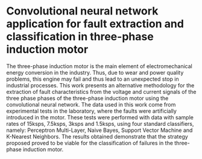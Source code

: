 # Convolutional neural network application for fault extraction and classification in three-phase induction motor

The three-phase induction motor is the main element of electromechanical energy conversion in the industry. Thus, due to wear and power quality problems, this engine may fail and thus lead to an unexpected stop in industrial processes. This work presents an alternative methodology for the extraction of fault characteristics from the voltage and current signals of the three phase phases of the three-phase induction motor using the convolutional neural network. The data used in this work come from experimental tests in the laboratory, where the faults were artificially introduced in the motor. These tests were performed with data with sample rates of 15ksps, 7.5ksps, 3ksps and 1.5ksps, using four standard classifiers, namely: Perceptron Multi-Layer, Naive Bayes, Support Vector Machine and K-Nearest Neighbors. The results obtained demonstrate that the strategy proposed proved to be viable for the classification of failures in the three-phase induction motor.

